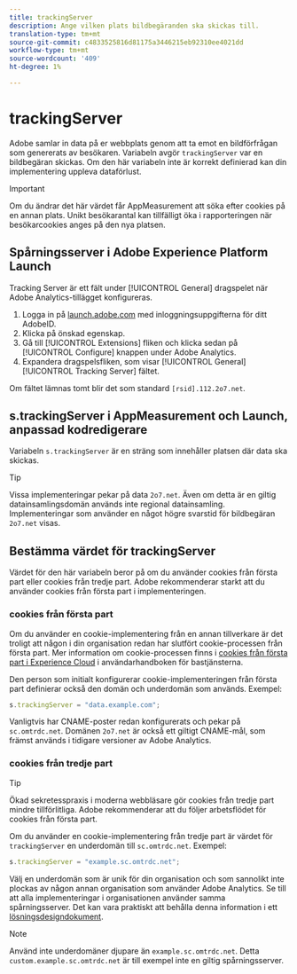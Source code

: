 ```yaml
---
title: trackingServer
description: Ange vilken plats bildbegäranden ska skickas till.
translation-type: tm+mt
source-git-commit: c4833525816d81175a3446215eb92310ee4021dd
workflow-type: tm+mt
source-wordcount: '409'
ht-degree: 1%

---
```



# trackingServer

Adobe samlar in data på er webbplats genom att ta emot en bildförfrågan som genererats av besökaren. Variabeln avgör `trackingServer` var en bildbegäran skickas. Om den här variabeln inte är korrekt definierad kan din implementering uppleva dataförlust.

>[!IMPORTANT]
>
>Om du ändrar det här värdet får AppMeasurement att söka efter cookies på en annan plats. Unikt besökarantal kan tillfälligt öka i rapporteringen när besökarcookies anges på den nya platsen.

## Spårningsserver i Adobe Experience Platform Launch

Tracking Server är ett fält under [!UICONTROL General] dragspelet när Adobe Analytics-tillägget konfigureras.

1. Logga in på [launch.adobe.com](https://launch.adobe.com) med inloggningsuppgifterna för ditt AdobeID.
2. Klicka på önskad egenskap.
3. Gå till [!UICONTROL Extensions] fliken och klicka sedan på [!UICONTROL Configure] knappen under Adobe Analytics.
4. Expandera dragspelsfliken, som visar [!UICONTROL General] [!UICONTROL Tracking Server] fältet.

Om fältet lämnas tomt blir det som standard `[rsid].112.2o7.net`.

## s.trackingServer i AppMeasurement och Launch, anpassad kodredigerare

Variabeln `s.trackingServer` är en sträng som innehåller platsen där data ska skickas.

>[!TIP]
>
>Vissa implementeringar pekar på data `2o7.net`. Även om detta är en giltig datainsamlingsdomän används inte regional datainsamling. Implementeringar som använder en något högre svarstid för bildbegäran `2o7.net` visas.

## Bestämma värdet för trackingServer

Värdet för den här variabeln beror på om du använder cookies från första part eller cookies från tredje part. Adobe rekommenderar starkt att du använder cookies från första part i implementeringen.

### cookies från första part

Om du använder en cookie-implementering från en annan tillverkare är det troligt att någon i din organisation redan har slutfört cookie-processen från första part. Mer information om cookie-processen finns i [cookies från första part i Experience Cloud](https://docs.adobe.com/content/help/en/core-services/interface/ec-cookies/cookies-first-party.html) i användarhandboken för bastjänsterna.

Den person som initialt konfigurerar cookie-implementeringen från första part definierar också den domän och underdomän som används. Exempel:

```js
s.trackingServer = "data.example.com";
```

Vanligtvis har CNAME-poster redan konfigurerats och pekar på `sc.omtrdc.net`. Domänen `2o7.net` är också ett giltigt CNAME-mål, som främst används i tidigare versioner av Adobe Analytics.

### cookies från tredje part

>[!TIP]
>
>Ökad sekretesspraxis i moderna webbläsare gör cookies från tredje part mindre tillförlitliga. Adobe rekommenderar att du följer arbetsflödet för cookies från första part.

Om du använder en cookie-implementering från tredje part är värdet för `trackingServer` en underdomän till `sc.omtrdc.net`. Exempel:

```js
s.trackingServer = "example.sc.omtrdc.net";
```

Välj en underdomän som är unik för din organisation och som sannolikt inte plockas av någon annan organisation som använder Adobe Analytics. Se till att alla implementeringar i organisationen använder samma spårningsserver. Det kan vara praktiskt att behålla denna information i ett [lösningsdesigndokument](../../prepare/solution-design.md).

>[!NOTE]
>
>Använd inte underdomäner djupare än `example.sc.omtrdc.net`. Detta `custom.example.sc.omtrdc.net` är till exempel inte en giltig spårningsserver.
